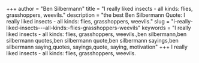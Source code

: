 +++
author = "Ben Silbermann"
title = "I really liked insects - all kinds: flies, grasshoppers, weevils."
description = "the best Ben Silbermann Quote: I really liked insects - all kinds: flies, grasshoppers, weevils."
slug = "i-really-liked-insects---all-kinds:-flies-grasshoppers-weevils"
keywords = "I really liked insects - all kinds: flies, grasshoppers, weevils.,ben silbermann,ben silbermann quotes,ben silbermann quote,ben silbermann sayings,ben silbermann saying,quotes, sayings,quote, saying, motivation"
+++
I really liked insects - all kinds: flies, grasshoppers, weevils.
